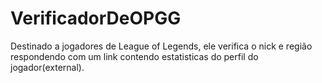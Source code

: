 # VerificadorDeOPGG
Destinado a jogadores de League of Legends, ele verifica o nick e região respondendo com um link contendo estatisticas do perfil do jogador(external).
